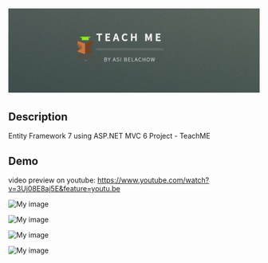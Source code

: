 # ![pageres](media/headline.JPG)

## Description
Entity Framework 7 using ASP.NET MVC 6 Project - TeachME 

## Demo

 video preview on youtube: https://www.youtube.com/watch?v=3Uj08E8aj5E&feature=youtu.be
 
![My image](http://imageshack.com/a/img921/8240/WatPoh.jpg)

![My image](http://imageshack.com/a/img923/7207/kcfPos.jpg)

![My image](http://imageshack.com/a/img922/8353/xLsFqk.jpg)

![My image](http://imageshack.com/a/img921/6622/t0TXIn.jpg)
